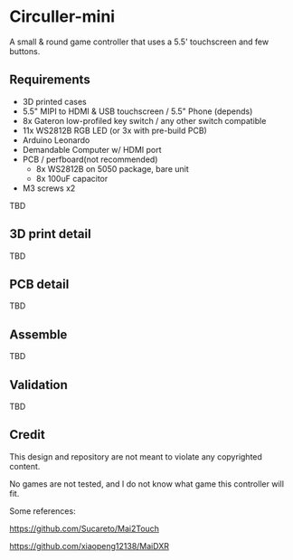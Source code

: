 # Circuller-mini
A small &amp; round game controller that uses a 5.5' touchscreen and few buttons.

## Requirements

- 3D printed cases
- 5.5" MIPI to HDMI & USB touchscreen / 5.5" Phone (depends)
- 8x Gateron low-profiled key switch / any other switch compatible
- 11x WS2812B RGB LED (or 3x with pre-build PCB)
- Arduino Leonardo
- Demandable Computer w/ HDMI port
- PCB / perfboard(not recommended)
    - 8x WS2812B on 5050 package, bare unit
    - 8x 100uF capacitor
- M3 screws x2

  
TBD

## 3D print detail

TBD

## PCB detail

TBD

## Assemble

TBD

## Validation

TBD

## Credit

This design and repository are not meant to violate any copyrighted content.

No games are not tested, and I do not know what game this controller will fit.

Some references: 

https://github.com/Sucareto/Mai2Touch

https://github.com/xiaopeng12138/MaiDXR

